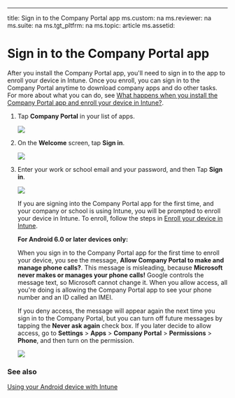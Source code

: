 ---
title: Sign in to the Company Portal app
ms.custom: na
ms.reviewer: na
ms.suite: na
ms.tgt_pltfrm: na
ms.topic: article
ms.assetid:

# Sign in to the Company Portal app

After you install the Company Portal app, you'll need to sign in to the app to enroll your device in Intune. Once you enroll, you can  sign in to the Company Portal anytime to download company apps and do other tasks. For more about what you can do, see [What happens when you install the Company Portal app and enroll your device in Intune?](what-happens-when-you-install-the-Company-Portal-app-and-enroll-your-device-in-intune-android.md).

1.  Tap **Company Portal** in your list of apps.

    ![](../Image/IW%20Help%20pics/and%20enroll%201-cp%20find%20CP%20app.png)

2.  On the **Welcome** screen, tap **Sign in**.

    ![](../Image/IW%20Help%20pics/and%20enroll%200-welcome%20screen.png)

3.  Enter your work or school email and your password, and then Tap **Sign in**.

    ![](../Image/IW%20Help%20pics/and%20enroll%202-cp%20sign%20in.png)

    If you are signing into the Company Portal app for the first time, and your company or school is using Intune, you will be prompted to enroll your device in Intune. To enroll, follow the steps in [Enroll your device in Intune](#BKMK_andr_enroll_devc).

    **For Android 6.0 or later devices only:**

    When you sign in to the Company Portal app for the first time to enroll your device, you see the message, **Allow Company Portal to make and manage phone calls?**. This message is misleading, because **Microsoft never makes or manages your phone calls!** Google controls the message text, so Microsoft cannot change it.  When you allow access, all you're doing is allowing the Company Portal app to see your phone number and an ID called an IMEI.

    If you deny access, the message will appear again the next time you sign in to the Company Portal, but you can turn off future messages by tapping the **Never ask again** check box.  If you later decide to allow access, go to **Settings** &gt; **Apps** &gt; **Company Portal** &gt; **Permissions** &gt; **Phone**, and then turn on the permission.

    ![](../Image/IW%20Help%20pics/andr%20allow%20phone%20access.png)


### See also
[Using your Android device with Intune](using-your-android-device-with-intune.md)